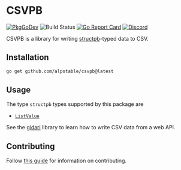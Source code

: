 # CSVPB

[![PkgGoDev](https://img.shields.io/badge/go.dev-docs-007d9c?logo=go&logoColor=white)](https://pkg.go.dev/github.com/alpstable/csvpb)
![Build Status](https://github.com/alpstable/csvpb/actions/workflows/ci.yml/badge.svg)
[![Go Report Card](https://goreportcard.com/badge/github.com/alpstable/csvpb)](https://goreportcard.com/report/github.com/alpstable/csvpb)
[![Discord](https://img.shields.io/discord/987810353767403550)](https://discord.gg/3jGYQz74s7)

CSVPB is a library for writing [structpb](https://pkg.go.dev/google.golang.org/protobuf/types/known/structpb#ListValue)-typed data to CSV.

## Installation

```sh
go get github.com/alpstable/csvpb@latest
```

## Usage

The type `structpb` types supported by this package are

- [`ListValue`](https://pkg.go.dev/google.golang.org/protobuf/types/known/structpb#ListValue)

See the [gidari](https://github.com/alpstable/gidari) library to learn how to write CSV data from a web API.

## Contributing

Follow [this guide](docs/CONTRIBUTING.md) for information on contributing.
